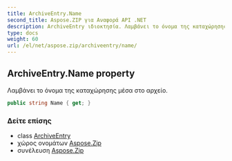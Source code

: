 ```yaml
---
title: ArchiveEntry.Name
second_title: Aspose.ZIP για Αναφορά API .NET
description: ArchiveEntry ιδιοκτησία. Λαμβάνει το όνομα της καταχώρησης μέσα στο αρχείο.
type: docs
weight: 60
url: /el/net/aspose.zip/archiveentry/name/
---
```

## ArchiveEntry.Name property

Λαμβάνει το όνομα της καταχώρησης μέσα στο αρχείο.

```csharp
public string Name { get; }
```

### Δείτε επίσης

* class [ArchiveEntry](../)
* χώρος ονομάτων [Aspose.Zip](../../archiveentry/)
* συνέλευση [Aspose.Zip](../../../)


